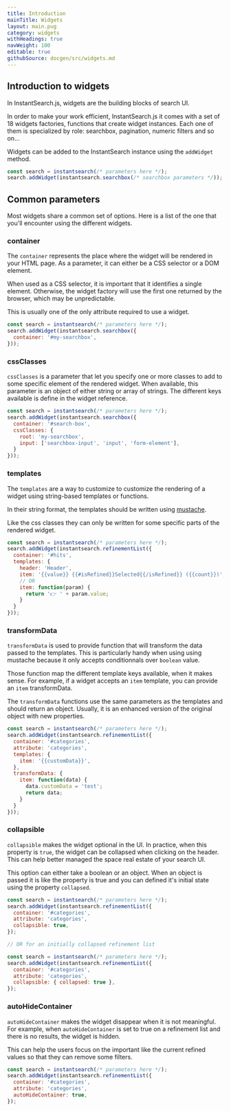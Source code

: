 ```yaml
---
title: Introduction
mainTitle: Widgets
layout: main.pug
category: widgets
withHeadings: true
navWeight: 100
editable: true
githubSource: docgen/src/widgets.md
---
```


## Introduction to widgets

In InstantSearch.js, widgets are the building blocks of search UI.

In order to make your work efficient, InstantSearch.js it comes with a set
of 18 widgets factories, functions that create widget instances. Each one
of them is specialized by role: searchbox, pagination, numeric filters and so
on...

Widgets can be added to the InstantSearch instance using the `addWidget` method.

```javascript
const search = instantsearch(/* parameters here */);
search.addWidget(instantsearch.searchbox(/* searchbox parameters */));
```

## Common parameters

Most widgets share a common set of options. Here is a list of the one
that you'll encounter using the different widgets.

### container

The `container` represents the place where the widget will be rendered in your
HTML page. As a parameter, it can either be a CSS selector or a DOM element.

When used as a CSS selector, it is important that it identifies a single element.
Otherwise, the widget factory will use the first one returned by the browser, which
may be unpredictable.

This is usually one of the only attribute required to use a widget.

```javascript
const search = instantsearch(/* parameters here */);
search.addWidget(instantsearch.searchbox({
  container: '#my-searchbox',
}));
```

### cssClasses

`cssClasses` is a parameter that let you specify one or more classes to add to
some specific element of the rendered widget. When available, this parameter is
an object of either string or array of strings. The different keys available
is define in the widget reference.

```javascript
const search = instantsearch(/* parameters here */);
search.addWidget(instantsearch.searchbox({
  container: '#search-box',
  cssClasses: {
    root: 'my-searchbox',
    input: ['searchbox-input', 'input', 'form-element'],
  }
}));
```

### templates

The `templates` are a way to customize to customize the rendering of a widget using
string-based templates or functions.

In their string format, the templates should be written using
[mustache](https://mustache.github.io/mustache.5.html).

Like the css classes they can only be written for some specific parts of the rendered
widget.

```javascript
const search = instantsearch(/* parameters here */);
search.addWidget(instantsearch.refinementList({
  container: '#hits',
  templates: {
    header: 'Header',
    item: '{{value}} {{#isRefined}}Selected{{/isRefined}} ({{count}})',
    // OR
    item: function(param) {
      return '👉 ' + param.value;
    }
  }
}));
```

### transformData

`transformData` is used to provide function that will transform the data
passed to the templates. This is particularly handy when using using mustache
because it only accepts conditionnals over `boolean` value.

Those function map the different template keys available, when it makes sense.
For example, if a widget accepts an `item` template, you can provide an `item`
transformData.

The `transformData` functions use the same parameters as the templates and should
return an object. Usually, it is an enhanced version of the original object with
new properties.

```javascript
const search = instantsearch(/* parameters here */);
search.addWidget(instantsearch.refinementList({
  container: '#categories',
  attribute: 'categories',
  templates: {
    item: '{{customData}}',
  },
  transformData: {
    item: function(data) {
      data.customData = 'test';
      return data;
    }
  }
}));
```

### collapsible

`collapsible` makes the widget optional in the UI. In practice, when this property
is `true`, the widget can be collapsed when clicking on the header. This can help
better managed the space real estate of your search UI.

This option can either take a boolean or an object. When an object is passed it is
like the property is true and you can defined it's initial state using the property
`collapsed`.

```javascript
const search = instantsearch(/* parameters here */);
search.addWidget(instantsearch.refinementList({
  container: '#categories',
  attribute: 'categories',
  collapsible: true,
});

// OR for an initially collapsed refinement list

const search = instantsearch(/* parameters here */);
search.addWidget(instantsearch.refinementList({
  container: '#categories',
  attribute: 'categories',
  collapsible: { collapsed: true },
});
```

### autoHideContainer

`autoHideContainer` makes the widget disappear when it is not meaningful. For example,
when `autoHideContainer` is set to true on a refinement list and there is no results,
the widget is hidden.

This can help the users focus on the important like the current refined values so that
they can remove some filters.

```javascript
const search = instantsearch(/* parameters here */);
search.addWidget(instantsearch.refinementList({
  container: '#categories',
  attribute: 'categories',
  autoHideContainer: true,
});
